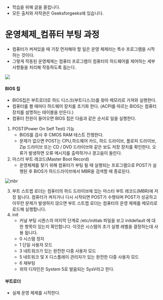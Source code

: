 - 학습을 위해 글을 올립니다.
- 모든 출처와 저작권은 Geeksforgeeks에 있습니다.

[^출처]: https://www.geeksforgeeks.org/



# 운영체제_컴퓨터 부팅 과정

- 컴퓨터가 켜져있을 때 가장 먼저해야 할 일은 운영 체제라는 특수 프로그램을 시작하는 것이다.
- 그렇게 작동된 운영체제는 컴퓨터 프로그램이 컴퓨터의 하드웨어를 제어하는 세부사항들을 처리해 작동하도록 돕는다.

![](https://cdncontribute.geeksforgeeks.org/wp-content/uploads/boot_process.png)

#### BIOS 칩

- BIOS칩은 부트로더로 하드 디스크(부트디스크)를 찾아 메모리로 가져와 실행한다.
- 컴퓨터를 켤 때마다 하드웨어 장치를 초기화 한다. (ACPI를 따르는 BIOS는 컴퓨터 장치를 설명하는 테이블을 만든다.)
- 컴퓨터 전원이 들어오면 BIOS 칩은 다음과 같은 순서로 일을 실행한다.

1. POST(Power On Self Test) 기능
   - BIOS를 검사 후 CMOS RAM  테스트 진행한다.
   - 문제가 없으면 POST는 CPU,하드웨어 카드, 하드 드라이브, 플로피 드라이브, Zip 드라이브 또는 CD / DVD 드라이브와 같은 보도 저장 장치를 확인한다. 오류가 발생하면 오류 메시지를 출력하거나 경고음이 들린다.
2. 마스터 부트 레코드(Master Boot Record)
   - 운영체제를 찾기 위해 컴퓨터가 부팅 될 때 실행되는 프로그램으로 POST가 실행된 후 BIOS가 하드드라이브에서  MBR을 검색할 때 종료된다.



![mbr](https://cdncontribute.geeksforgeeks.org/wp-content/uploads/mbr-2.png)

3. 부트 스트랩 로더는 컴퓨터의 하드 드라이브에 있는 마스터 부트 레코드(MBR)에 저장 됩니다. 컴퓨터가 켜지거나 다시 시작되면 POST가 수행되며 POST가 성공하고 아무런 문제가 발생하지 않으면 부트 스트랩 로더는 컴퓨터의 운영 체제를 메모리로 로드해 실행합니다.
4. init
   - 커널 부팅 시퀀스의 마지막 단계로 /etc/inittab 파일을 보고 initdefault 에 대한 항목이 있는지 확인합니다. 이것은 시스템의 초기 실행 레벨을 결정하는데 사용 됩니다.
   - 0 시스템 정지
   - 1 단일 사용자 모드
   - 3 네트워크가 있는 완전한 다중 사용자 모드
   - 5 네트워크 및 X 디스플레이 관리자가 있는 완전한 다중 사용자 모드
   - 6 재부팅
   - 위의 디자인은 System 5로 발음되는 SysV라고 한다.



#### 부트로더

- 실제 운영 체제를 시작한다.

